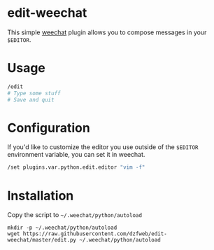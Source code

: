 # edit-weechat

This simple [weechat](https://weechat.org/) plugin allows you to
compose messages in your `$EDITOR`.

# Usage

```sh
/edit
# Type some stuff
# Save and quit
```

# Configuration

If you'd like to customize the editor you use outside of the `$EDITOR`
environment variable, you can set it in weechat.

```sh
/set plugins.var.python.edit.editor "vim -f"
```

# Installation

Copy the script to `~/.weechat/python/autoload`

```
mkdir -p ~/.weechat/python/autoload
wget https://raw.githubusercontent.com/dzfweb/edit-weechat/master/edit.py ~/.weechat/python/autoload
```
